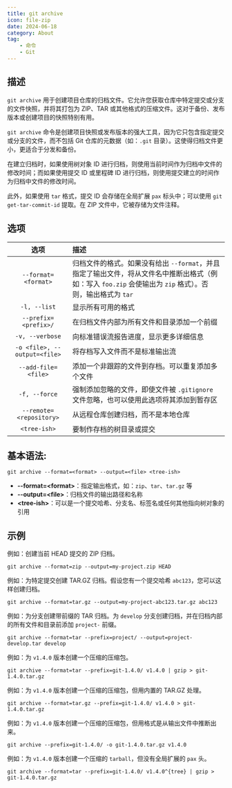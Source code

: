 ```yaml
---
title: git archive
icon: file-zip
date: 2024-06-18
category: About
tag:
    - 命令
    - Git
---
```


## 描述

`git archive` 用于创建项目仓库的归档文件。它允许您获取仓库中特定提交或分支的文件快照，并将其打包为 ZIP、TAR 或其他格式的压缩文件。这对于备份、发布版本或创建项目的快照特别有用。

`git archive` 命令是创建项目快照或发布版本的强大工具，因为它只包含指定提交或分支的文件，而不包括 Git 仓库的元数据（如：`.git` 目录）。这使得归档文件更小，更适合于分发和备份。

在建立归档时，如果使用树对象 ID 进行归档，则使用当前时间作为归档中文件的修改时间；而如果使用提交 ID 或里程碑 ID 进行归档，则使用提交建立的时间作为归档中文件的修改时间。

此外，如果使用 `tar` 格式，提交 ID 会存储在全局扩展 `pax` 标头中；可以使用 `git get-tar-commit-id` 提取。在 ZIP 文件中，它被存储为文件注释。

## 选项

|  选项  |  描述  |
|  :----:  |  :----  |
|  `--format=<format>`  |  归档文件的格式。如果没有给出 `--format`，并且指定了输出文件，将从文件名中推断出格式（例如：写入 `foo.zip` 会使输出为 `zip` 格式）。否则，输出格式为 `tar`  |
|  `-l, --list`  |  显示所有可用的格式  |
|  `--prefix=<prefix>/`  |  在归档文件内部为所有文件和目录添加一个前缀  |
|  `-v, --verbose`  |  向标准错误流报告进度，显示更多详细信息  |
|  `-o <file>, --output=<file>`  |  将存档写入文件而不是标准输出流  |
|  `--add-file=<file>`  |  添加一个非跟踪的文件到存档。可以重复添加多个文件  |
|  `-f, --force`  |  强制添加忽略的文件，即使文件被 `.gitignore` 文件忽略，也可以使用此选项将其添加到暂存区  |
|  `--remote=<repository>`  |  从远程仓库创建归档，而不是本地仓库  |
|  `<tree-ish>`  |  要制作存档的树目录或提交  |

## 基本语法:

```shell
git archive --format=<format> --output=<file> <tree-ish>
```

- **--format=\<format\>**：指定输出格式，如：`zip`、`tar`、`tar.gz` 等
- **--output=\<file\>**：归档文件的输出路径和名称
- **\<tree-ish\>**：可以是一个提交哈希、分支名、标签名或任何其他指向树对象的引用

## 示例

例如：创建当前 HEAD 提交的 ZIP 归档。

```shell
git archive --format=zip --output=my-project.zip HEAD
```

例如：为特定提交创建 TAR.GZ 归档。假设您有一个提交哈希 `abc123`，您可以这样创建归档。

```shell
git archive --format=tar.gz --output=my-project-abc123.tar.gz abc123
```

例如：为分支创建带前缀的 TAR 归档。为 `develop` 分支创建归档，并在归档内部的所有文件和目录前添加 `project-` 前缀。

```shell
git archive --format=tar --prefix=project/ --output=project-develop.tar develop
```

例如：为 `v1.4.0` 版本创建一个压缩的压缩包。

```shell
git archive --format=tar --prefix=git-1.4.0/ v1.4.0 | gzip > git-1.4.0.tar.gz
```

例如：为 `v1.4.0` 版本创建一个压缩的压缩包，但用内置的 TAR.GZ 处理。

```shell
git archive --format=tar.gz --prefix=git-1.4.0/ v1.4.0 > git-1.4.0.tar.gz
```

例如：为 `v1.4.0` 版本创建一个压缩的压缩包，但用格式是从输出文件中推断出来。

```shell
git archive --prefix=git-1.4.0/ -o git-1.4.0.tar.gz v1.4.0
```

例如：为 `v1.4.0` 版本创建一个压缩的 `tarball`，但没有全局扩展的 `pax` 头。

```shell
git archive --format=tar --prefix=git-1.4.0/ v1.4.0^{tree} | gzip > git-1.4.0.tar.gz
```
